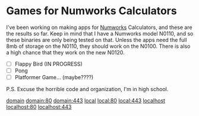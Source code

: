 # Games for Numworks Calculators

I've been working on making apps for [Numworks](https://numworks.com) Calculators, and these are the results so far. Keep in mind that I have a Numworks model N0110, and so these binaries are only being tested on that. Unless the apps need the full 8mb of storage on the N0110, they should work on the N0100. There is also a high chance that they work on the new N0120.

- [ ] Flappy Bird (IN PROGRESS)
- [ ] Pong
- [ ] Platformer Game… (maybe????)

P.S. Excuse the horrible code and organization, I'm in high school.

[domain](192.168.86.35)
[domain:80](192.168.86.35:80)
[domain:443](192.168.86.35:443)
[local](nixos.local)
[local:80](nixos.local:80)
[local:443](nixos.local:443)
[localhost](nixos.localhost)
[localhost:80](nixos.localhost:80)
[localhost:443](nixos.localhost:443)
